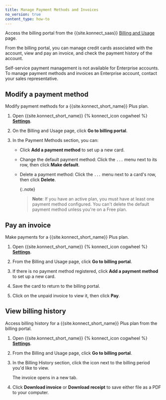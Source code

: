 ```yaml
---
title: Manage Payment Methods and Invoices
no_version: true
content_type: how-to
---
```


Access the billing portal from the {{site.konnect_saas}}
[Billing and Usage](/konnect/account-management/) page.

From the billing portal, you can manage credit cards associated with the account,
view and pay an invoice, and check the payment history of the account.

Self-service payment management is not available for Enterprise accounts.
To manage payment methods and invoices an Enterprise account, contact your sales representative.

## Modify a payment method

Modify payment methods for a {{site.konnect_short_name}} Plus plan.

1. Open {{site.konnect_short_name}} {% konnect_icon cogwheel %} [**Settings**](https://cloud.konghq.com/settings/billing-settings).

1. On the Billing and Usage page, click **Go to billing portal**.

1. In the Payment Methods section, you can:

    * Click **Add a payment method** to set up a new card.

    * Change the default payment method: Click the `...` menu next to its
    row, then click **Make default**.

    * Delete a payment method: Click the `...` menu next to a card's row, then
    click **Delete**.

        {:.note}
        > **Note**: If you have an active plan, you must have at least one
        payment method configured. You can't delete the default payment method
        unless you're on a Free plan.

## Pay an invoice

Make payments for a {{site.konnect_short_name}} Plus plan.

1. Open {{site.konnect_short_name}} {% konnect_icon cogwheel %} [**Settings**](https://cloud.konghq.com/settings/billing-settings).

1. From the Billing and Usage page, click **Go to billing portal**.

2. If there is no payment method registered, click **Add a payment method**
to set up a new card.

3. Save the card to return to the billing portal.

4. Click on the unpaid invoice to view it, then click **Pay**.


## View billing history

Access billing history for a {{site.konnect_short_name}} Plus plan from the billing portal.

1. Open {{site.konnect_short_name}} {% konnect_icon cogwheel %} [**Settings**](https://cloud.konghq.com/settings/billing-settings).

1. From the Billing and Usage page, click **Go to billing portal**.

1. In the Billing History section, click the icon next to the billing period you'd like to view.

    The invoice opens in a new tab.

1. Click **Download invoice** or **Download receipt** to save either file as a
PDF to your computer.

